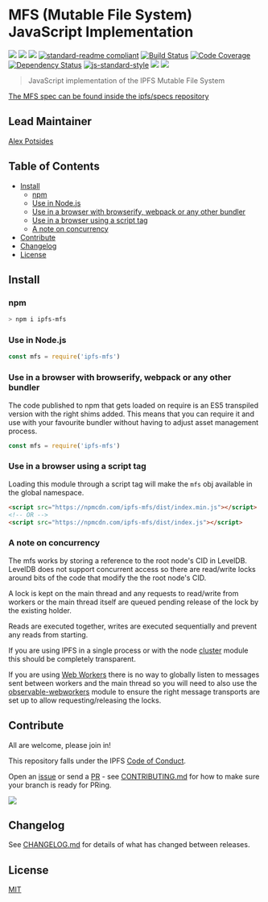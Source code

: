 # MFS (Mutable File System) JavaScript Implementation <!-- omit in toc -->

[![](https://img.shields.io/badge/made%20by-Protocol%20Labs-blue.svg?style=flat-square)](http://ipn.io)
[![](https://img.shields.io/badge/project-IPFS-blue.svg?style=flat-square)](http://ipfs.io/)
[![](https://img.shields.io/badge/freenode-%23ipfs-blue.svg?style=flat-square)](http://webchat.freenode.net/?channels=%23ipfs)
[![standard-readme compliant](https://img.shields.io/badge/standard--readme-OK-green.svg?style=flat-square)](https://github.com/RichardLitt/standard-readme)
[![Build Status](https://flat.badgen.net/travis/ipfs/js-ipfs-mfs)](https://travis-ci.com/ipfs/js-ipfs-mfs)
[![Code Coverage](https://codecov.io/gh/ipfs/js-ipfs-mfs/branch/master/graph/badge.svg)](https://codecov.io/gh/ipfs/js-ipfs-mfs)
[![Dependency Status](https://david-dm.org/ipfs/js-ipfs-mfs.svg?style=flat-square)](https://david-dm.org/ipfs/js-ipfs-mfs)
[![js-standard-style](https://img.shields.io/badge/code%20style-standard-brightgreen.svg?style=flat-square)](https://github.com/feross/standard)
![](https://img.shields.io/badge/npm-%3E%3D3.0.0-orange.svg?style=flat-square)
![](https://img.shields.io/badge/Node.js-%3E%3D8.0.0-orange.svg?style=flat-square)

> JavaScript implementation of the IPFS Mutable File System

[The MFS spec can be found inside the ipfs/specs repository](https://github.com/ipfs/js-ipfs/blob/master/packages/interface-ipfs-core/SPEC/FILES.md#mutable-file-system)

## Lead Maintainer <!-- omit in toc -->

[Alex Potsides](https://github.com/achingbrain)

## Table of Contents <!-- omit in toc -->

- [Install](#install)
  - [npm](#npm)
  - [Use in Node.js](#use-in-nodejs)
  - [Use in a browser with browserify, webpack or any other bundler](#use-in-a-browser-with-browserify-webpack-or-any-other-bundler)
  - [Use in a browser using a script tag](#use-in-a-browser-using-a-script-tag)
  - [A note on concurrency](#a-note-on-concurrency)
- [Contribute](#contribute)
- [Changelog](#changelog)
- [License](#license)

## Install

### npm

```sh
> npm i ipfs-mfs
```

### Use in Node.js

```JavaScript
const mfs = require('ipfs-mfs')
```

### Use in a browser with browserify, webpack or any other bundler

The code published to npm that gets loaded on require is an ES5 transpiled version with the right shims added. This means that you can require it and use with your favourite bundler without having to adjust asset management process.

```JavaScript
const mfs = require('ipfs-mfs')
```

### Use in a browser using a script tag

Loading this module through a script tag will make the `mfs` obj available in the global namespace.

```html
<script src="https://npmcdn.com/ipfs-mfs/dist/index.min.js"></script>
<!-- OR -->
<script src="https://npmcdn.com/ipfs-mfs/dist/index.js"></script>
```

### A note on concurrency

The mfs works by storing a reference to the root node's CID in LevelDB. LevelDB does not support concurrent access so there are read/write locks around bits of the code that modify the the root node's CID.

A lock is kept on the main thread and any requests to read/write from workers or the main thread itself are queued pending release of the lock by the existing holder.

Reads are executed together, writes are executed sequentially and prevent any reads from starting.

If you are using IPFS in a single process or with the node [cluster](https://nodejs.org/api/cluster.html) module this should be completely transparent.

If you are using [Web Workers](https://developer.mozilla.org/en-US/docs/Web/API/Web_Workers_API) there is no way to globally listen to messages sent between workers and the main thread so you will need to also use the [observable-webworkers](https://www.npmjs.com/package/observable-webworkers) module to ensure the right message transports are set up to allow requesting/releasing the locks.

## Contribute

All are welcome, please join in!

This repository falls under the IPFS [Code of Conduct](https://github.com/ipfs/community/blob/master/code-of-conduct.md).

Open an [issue](https://github.com/ipfs/js-ipfs-mfs/issues) or send a [PR](https://github.com/ipfs/js-ipfs-mfs/pulls) - see [CONTRIBUTING.md](./CONTRIBUTING.md) for how to make sure your branch is ready for PRing.

[![](https://cdn.rawgit.com/jbenet/contribute-ipfs-gif/master/img/contribute.gif)](https://github.com/ipfs/community/blob/master/CONTRIBUTING.md)

## Changelog

See [CHANGELOG.md](./CHANGELOG.md) for details of what has changed between releases.

## License

[MIT](LICENSE)
